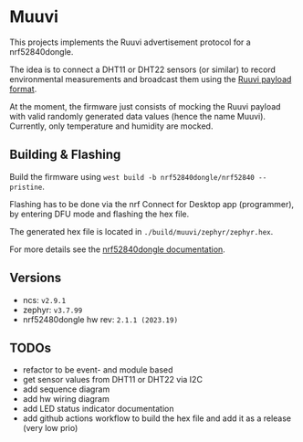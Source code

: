 # Muuvi

This projects implements the Ruuvi advertisement protocol for a nrf52840dongle.

The idea is to connect a DHT11 or DHT22 sensors (or similar) to record environmental measurements and broadcast them using the [Ruuvi payload format](https://docs.ruuvi.com/communication/bluetooth-advertisements/data-format-5-rawv2).

At the moment, the firmware just consists of mocking the Ruuvi payload with valid randomly generated data values (hence the name Muuvi).
Currently, only temperature and humidity are mocked.

## Building & Flashing

Build the firmware using `west build -b nrf52840dongle/nrf52840 --pristine`.

Flashing has to be done via the nrf Connect for Desktop app (programmer), by entering DFU mode and flashing the hex file.

The generated hex file is located in `./build/muuvi/zephyr/zephyr.hex`.

For more details see the [nrf52840dongle documentation](https://docs.nordicsemi.com/bundle/ug_nrf52840_dongle/page/UG/nrf52840_Dongle/programming.html).

## Versions

- ncs: `v2.9.1`
- zephyr: `v3.7.99`
- nrf52480dongle hw rev: `2.1.1 (2023.19)`

## TODOs

- refactor to be event- and module based
- get sensor values from DHT11 or DHT22 via I2C
- add sequence diagram
- add hw wiring diagram
- add LED status indicator documentation
- add github actions workflow to build the hex file and add it as a release (very low prio)
